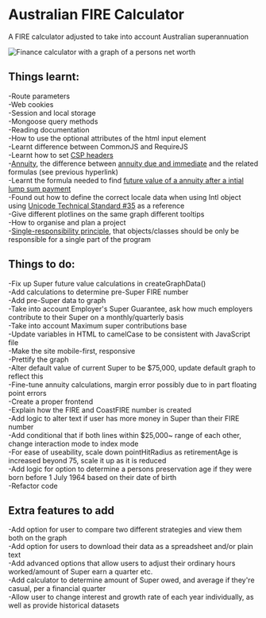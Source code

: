 # Australian FIRE Calculator  
A FIRE calculator adjusted to take into account Australian superannuation  

![Finance calculator with a graph of a persons net worth](https://i.ibb.co/wRmhgLd/calculator.png)

## Things learnt:  
-Route parameters  
-Web cookies  
-Session and local storage  
-Mongoose query methods  
-Reading documentation  
-How to use the optional attributes of the html input element  
-Learnt difference between CommonJS and RequireJS  
-Learnt how to set [CSP headers](https://content-security-policy.com/examples/)  
-[Annuity](https://www.siyavula.com/read/maths/grade-12/finance/03-finance-02), the difference between [annuity due and immediate](https://math.stackexchange.com/questions/1698578/compound-interest-formula-adding-annual-contributions) and the related formulas (see previous hyperlink)  
-Learnt the formula needed to find [future value of a annuity after a intial lump sum payment](https://www.calculatorsoup.com/calculators/financial/future-value-calculator.php#formulas)  
-Found out how to define the correct locale data when using Intl object using [Unicode Technical Standard #35](https://unicode.org/reports/tr35/) as a reference  
-Give different plotlines on the same graph different tooltips  
-How to organise and plan a project  
-[Single-responsibility principle](https://en.wikipedia.org/wiki/Single-responsibility_principle), that objects/classes should be only be responsible for a single part of the program  

## Things to do:   
-Fix up Super future value calculations in createGraphData()  
-Add calculations to determine pre-Super FIRE number  
-Add pre-Super data to graph  
-Take into account Employer's Super Guarantee, ask how much employers contribute to their Super on a monthly/quarterly basis  
-Take into account Maximum super contributions base  
-Update variables in HTML to camelCase to be consistent with JavaScript file  
-Make the site mobile-first, responsive  
-Prettify the graph  
-Alter default value of current Super to be $75,000, update default graph to reflect this  
-Fine-tune annuity calculations, margin error possibly due to in part floating point errors  
-Create a proper frontend  
-Explain how the FIRE and CoastFIRE number is created  
-Add logic to alter text if user has more money in Super than their FIRE number  
-Add conditional that if both lines within $25,000~ range of each other, change interaction mode to index mode  
-For ease of useability, scale down pointHitRadius as retirementAge is increased beyond 75, scale it up as it is reduced  
-Add logic for option to determine a persons preservation age if they were born before 1 July 1964 based on their date of birth  
-Refactor code  

## Extra features to add  
-Add option for user to compare two different strategies and view them both on the graph  
-Add option for users to download their data as a spreadsheet and/or plain text  
-Add advanced options that allow users to adjust their ordinary hours worked/amount of Super earn a quarter etc.  
-Add calculator to determine amount of Super owed, and average if they're casual, per a financial quarter  
-Allow user to change interest and growth rate of each year individually, as well as provide historical datasets  